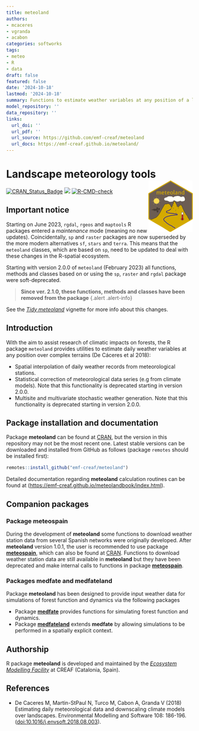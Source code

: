 ```yaml
---
title: meteoland
authors:
- mcaceres
- vgranda
- acabon
categories: softworks
tags:
- meteo
- R
- data
draft: false
featured: false
date: '2024-10-18'
lastmod: '2024-10-18'
summary: Functions to estimate weather variables at any position of a landscape
model_repository: ''
data_repository: ''
links:
  url_doi: ''
  url_pdf: ''
  url_source: https://github.com/emf-creaf/meteoland
  url_docs: https://emf-creaf.github.io/meteoland/
---
```

# Landscape meteorology tools <a href="https://emf-creaf.github.io/meteoland/"><img src="logo.png" align="right" height="139" alt="meteoland website" /></a>

[![CRAN\_Status\_Badge](http://www.r-pkg.org/badges/version/meteoland)](https://cran.r-project.org/package=meteoland)
[![](https://cranlogs.r-pkg.org/badges/meteoland)](https://cran.rstudio.com/web/packages/meteoland/index.html)
[![R-CMD-check](https://github.com/emf-creaf/meteoland/workflows/R-CMD-check/badge.svg)](https://github.com/emf-creaf/meteoland/actions)

## Important notice

Starting on June 2023, `rgdal`, `rgeos` and `maptools` R packages
entered a *maintenance* mode (meaning no new updates). Coincidentally,
`sp` and `raster` packages are now superseded by the more modern
alternatives `sf`, `stars` and `terra`. This means that the `meteoland`
classes, which are based on `sp`, need to be updated to deal with these
changes in the R-spatial ecosystem.

Starting with version 2.0.0 of `meteoland` (February 2023) all
functions, methods and classes based on or using the `sp`, `raster` and
`rgdal` package were soft-deprecated.

> **Since ver. 2.1.0, these functions, methods and classes have been
> removed from the package**
{.alert .alert-info}

See the [*Tidy
meteoland*](https://emf-creaf.github.io/meteoland/articles/tidy-meteoland.html)
vignette for more info about this changes.

## Introduction

With the aim to assist research of climatic impacts on forests, the R
package `meteoland` provides utilities to estimate daily weather
variables at any position over complex terrains (De Cáceres et al 2018):

  - Spatial interpolation of daily weather records from meteorological
    stations.
  - Statistical correction of meteorological data series (e.g from
    climate models). Note that this functionality is deprecated starting
    in version 2.0.0.
  - Multisite and multivariate stochastic weather generation. Note that
    this functionality is deprecated starting in version 2.0.0.

## Package installation and documentation

Package **meteoland** can be found at
[CRAN](https://cran.r-project.org/), but the version in this repository
may not be the most recent one. Latest stable versions can be downloaded
and installed from GitHub as follows (package `remotes` should be
installed first):

``` r
remotes::install_github("emf-creaf/meteoland")
```

Detailed documentation regarding **meteoland** calculation routines can
be found at (<https://emf-creaf.github.io/meteolandbook/index.html>).

## Companion packages

### Package meteospain

During the development of **meteoland** some functions to download
weather station data from several Spanish networks were originally
developed. After **meteoland** version 1.0.1, the user is recommended to
use package [**meteospain**](https://emf-creaf.github.io/meteospain/),
which can also be found at
[CRAN](https://cran.rstudio.com/web/packages/meteospain/index.html).
Functions to download weather station data are still available in
**meteoland** but they have been deprecated and make internal calls to
functions in package
[**meteospain**](https://emf-creaf.github.io/meteospain/).

### Packages medfate and medfateland

Package **meteoland** has been designed to provide input weather data
for simulations of forest function and dynamics via the following
packages

  - Package [**medfate**](https://emf-creaf.github.io/medfate) provides
    functions for simulating forest function and dynamics.
  - Package [**medfateland**](https://emf-creaf.github.io/medfateland)
    extends **medfate** by allowing simulations to be performed in a
    spatially explicit context.

## Authorship

R package **meteoland** is developed and maintained by the [*Ecosystem
Modelling Facility*](https://emf.creaf.cat) at CREAF (Catalonia, Spain).

## References

  - De Caceres M, Martin-StPaul N, Turco M, Cabon A, Granda V (2018)
    Estimating daily meteorological data and downscaling climate models
    over landscapes. Environmental Modelling and Software 108: 186-196.
    (<doi:10.1016/j.envsoft.2018.08.003>).
